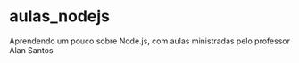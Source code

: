 # aulas_nodejs

Aprendendo um pouco sobre Node.js, com aulas ministradas pelo professor Alan Santos
